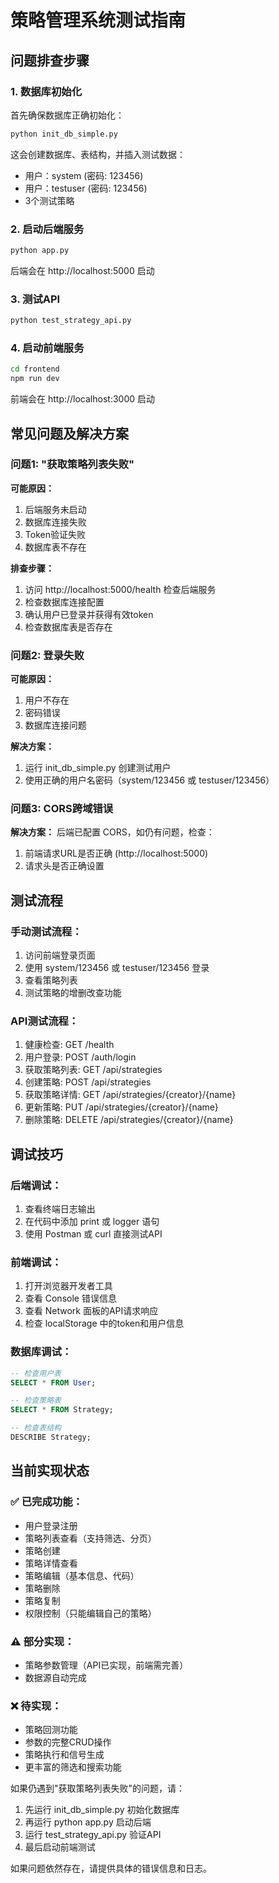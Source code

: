 # 策略管理系统测试指南

## 问题排查步骤

### 1. 数据库初始化
首先确保数据库正确初始化：

```bash
python init_db_simple.py
```

这会创建数据库、表结构，并插入测试数据：
- 用户：system (密码: 123456)
- 用户：testuser (密码: 123456)
- 3个测试策略

### 2. 启动后端服务
```bash
python app.py
```

后端会在 http://localhost:5000 启动

### 3. 测试API
```bash
python test_strategy_api.py
```

### 4. 启动前端服务
```bash
cd frontend
npm run dev
```

前端会在 http://localhost:3000 启动

## 常见问题及解决方案

### 问题1: "获取策略列表失败"

**可能原因：**
1. 后端服务未启动
2. 数据库连接失败
3. Token验证失败
4. 数据库表不存在

**排查步骤：**
1. 访问 http://localhost:5000/health 检查后端服务
2. 检查数据库连接配置
3. 确认用户已登录并获得有效token
4. 检查数据库表是否存在

### 问题2: 登录失败

**可能原因：**
1. 用户不存在
2. 密码错误
3. 数据库连接问题

**解决方案：**
1. 运行 init_db_simple.py 创建测试用户
2. 使用正确的用户名密码（system/123456 或 testuser/123456）

### 问题3: CORS跨域错误

**解决方案：**
后端已配置 CORS，如仍有问题，检查：
1. 前端请求URL是否正确 (http://localhost:5000)
2. 请求头是否正确设置

## 测试流程

### 手动测试流程：
1. 访问前端登录页面
2. 使用 system/123456 或 testuser/123456 登录
3. 查看策略列表
4. 测试策略的增删改查功能

### API测试流程：
1. 健康检查: GET /health
2. 用户登录: POST /auth/login
3. 获取策略列表: GET /api/strategies
4. 创建策略: POST /api/strategies
5. 获取策略详情: GET /api/strategies/{creator}/{name}
6. 更新策略: PUT /api/strategies/{creator}/{name}
7. 删除策略: DELETE /api/strategies/{creator}/{name}

## 调试技巧

### 后端调试：
1. 查看终端日志输出
2. 在代码中添加 print 或 logger 语句
3. 使用 Postman 或 curl 直接测试API

### 前端调试：
1. 打开浏览器开发者工具
2. 查看 Console 错误信息
3. 查看 Network 面板的API请求响应
4. 检查 localStorage 中的token和用户信息

### 数据库调试：
```sql
-- 检查用户表
SELECT * FROM User;

-- 检查策略表
SELECT * FROM Strategy;

-- 检查表结构
DESCRIBE Strategy;
```

## 当前实现状态

### ✅ 已完成功能：
- 用户登录注册
- 策略列表查看（支持筛选、分页）
- 策略创建
- 策略详情查看
- 策略编辑（基本信息、代码）
- 策略删除
- 策略复制
- 权限控制（只能编辑自己的策略）

### ⚠️ 部分实现：
- 策略参数管理（API已实现，前端需完善）
- 数据源自动完成

### ❌ 待实现：
- 策略回测功能
- 参数的完整CRUD操作
- 策略执行和信号生成
- 更丰富的筛选和搜索功能

如果仍遇到"获取策略列表失败"的问题，请：
1. 先运行 init_db_simple.py 初始化数据库
2. 再运行 python app.py 启动后端
3. 运行 test_strategy_api.py 验证API
4. 最后启动前端测试

如果问题依然存在，请提供具体的错误信息和日志。